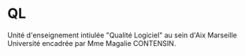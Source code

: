 # QL
Unité d'enseignement intiulée "Qualité Logiciel" au sein d'Aix Marseille Université encadrée par Mme Magalie CONTENSIN.
